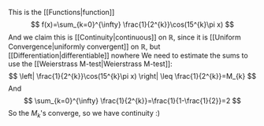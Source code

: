 This is the [[Functions|function]]
$$
f(x)=\sum_{k=0}^{\infty} \frac{1}{2^{k}}\cos(15^{k}\pi x) 
$$
And we claim this is [[Continuity|continuous]] on $\mathbb{R}$, since it is [[Uniform Convergence|uniformly convergent]] on $\mathbb{R}$, but [[Differentiation|differentiable]] nowhere
We need to estimate the sums to use the [[Weierstrass M-test|Weierstrass M-test]]:
$$
\left| \frac{1}{2^{k}}\cos(15^{k}\pi x) \right| \leq \frac{1}{2^{k}}=M_{k}
$$
And
$$
\sum_{k=0}^{\infty} \frac{1}{2^{k}}=\frac{1}{1-\frac{1}{2}}=2 
$$
So the $M_{k}$'s converge, so we have continuity :)
